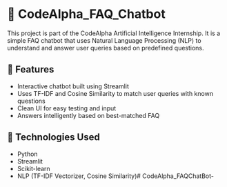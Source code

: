 # 🤖 CodeAlpha_FAQ_Chatbot

This project is part of the CodeAlpha Artificial Intelligence Internship. It is a simple FAQ chatbot that uses Natural Language Processing (NLP) to understand and answer user queries based on predefined questions.

## 📌 Features
- Interactive chatbot built using Streamlit
- Uses TF-IDF and Cosine Similarity to match user queries with known questions
- Clean UI for easy testing and input
- Answers intelligently based on best-matched FAQ

## 🧠 Technologies Used
- Python
- Streamlit
- Scikit-learn
- NLP (TF-IDF Vectorizer, Cosine Similarity)# CodeAlpha_FAQChatBot-
